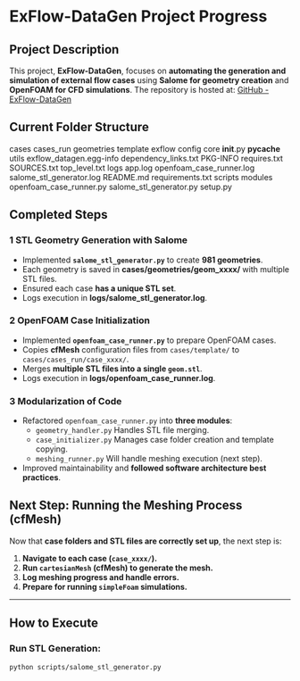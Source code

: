 # ExFlow-DataGen Project Progress

## Project Description
This project, **ExFlow-DataGen**, focuses on **automating the generation and simulation of external flow cases** using **Salome for geometry creation** and **OpenFOAM for CFD simulations**. The repository is hosted at:
[GitHub - ExFlow-DataGen](https://github.com/fernandocastillovicencio/ExFlow-DataGen/tree/main)

## Current Folder Structure

 cases
  cases_run
  geometries
  template
 exflow
  config
  core
  __init__.py
  __pycache__
  utils
 exflow_datagen.egg-info
  dependency_links.txt
  PKG-INFO
  requires.txt
  SOURCES.txt
  top_level.txt
 logs
  app.log
  openfoam_case_runner.log
  salome_stl_generator.log
 README.md
 requirements.txt
 scripts
  modules
  openfoam_case_runner.py
  salome_stl_generator.py
 setup.py


##  Completed Steps

### **1 STL Geometry Generation with Salome**
- Implemented **`salome_stl_generator.py`** to create **981 geometries**.
- Each geometry is saved in **cases/geometries/geom_xxxx/** with multiple STL files.
- Ensured each case **has a unique STL set**.
- Logs execution in **logs/salome_stl_generator.log**.

### **2 OpenFOAM Case Initialization**
- Implemented **`openfoam_case_runner.py`** to prepare OpenFOAM cases.
- Copies **cfMesh** configuration files from `cases/template/` to `cases/cases_run/case_xxxx/`.
- Merges **multiple STL files into a single `geom.stl`**.
- Logs execution in **logs/openfoam_case_runner.log**.

### **3 Modularization of Code**
- Refactored `openfoam_case_runner.py` into **three modules**:
  - `geometry_handler.py`  Handles STL file merging.
  - `case_initializer.py`  Manages case folder creation and template copying.
  - `meshing_runner.py`  Will handle meshing execution (next step).
- Improved maintainability and **followed software architecture best practices**.

##  Next Step: Running the Meshing Process (cfMesh)
Now that **case folders and STL files are correctly set up**, the next step is:
1. **Navigate to each case (`case_xxxx/`).**
2. **Run `cartesianMesh` (cfMesh) to generate the mesh.**
3. **Log meshing progress and handle errors.**
4. **Prepare for running `simpleFoam` simulations.**

---

##  How to Execute
### Run STL Generation:
```sh
python scripts/salome_stl_generator.py



